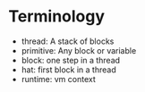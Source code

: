 # Terminology

- thread: A stack of blocks
- primitive: Any block or variable
- block: one step in a thread
- hat: first block in a thread
- runtime: vm context
